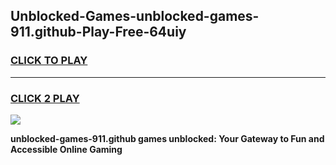 
## Unblocked-Games-unblocked-games-911.github-Play-Free-64uiy
<h3>
<a href="https://premium76.site?title=unblocked-games-911.github&ref=22A">CLICK TO PLAY</a></h3>
<hr>

<h3>
<a href="https://premium76.site?title=unblocked-games-911.github&ref=22A">CLICK 2 PLAY</a>
  
</h3>

<a href="https://premium76.site?title=unblocked-games-911.github&ref=22A"><img src="https://clearcache.store/games.png"></a>


**unblocked-games-911.github games unblocked: Your Gateway to Fun and Accessible Online Gaming**
